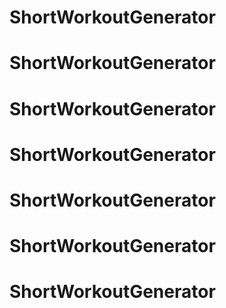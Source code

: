 # ShortWorkoutGenerator
# ShortWorkoutGenerator
# ShortWorkoutGenerator
# ShortWorkoutGenerator
# ShortWorkoutGenerator
# ShortWorkoutGenerator
# ShortWorkoutGenerator
